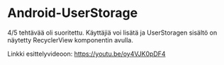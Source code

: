 # Android-UserStorage

4/5 tehtävää oli suoritettu. Käyttäjiä voi lisätä ja UserStoragen sisältö on näytetty RecyclerView komponentin avulla.

Linkki esittelyvideoon: https://youtu.be/oy4VJK0pDF4
